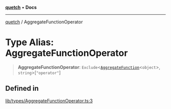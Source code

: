 [**quetch**](../README.md) • **Docs**

***

[quetch](../README.md) / AggregateFunctionOperator

# Type Alias: AggregateFunctionOperator

> **AggregateFunctionOperator**: `Exclude`\<[`AggregateFunction`](AggregateFunction.md)\<`object`\>, `string`\>\[`"operator"`\]

## Defined in

[lib/types/AggregateFunctionOperator.ts:3](https://github.com/nevoland/quetch/blob/4c3c4d08a348f3317d0dfdffa7516132c18306c7/lib/types/AggregateFunctionOperator.ts#L3)
